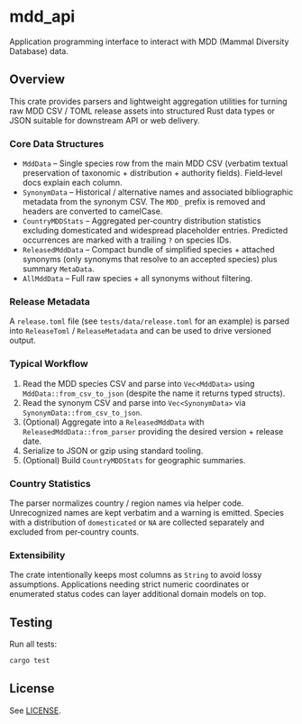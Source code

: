 # mdd_api

Application programming interface to interact with MDD (Mammal Diversity Database) data.

## Overview

This crate provides parsers and lightweight aggregation utilities for turning raw
MDD CSV / TOML release assets into structured Rust data types or JSON suitable
for downstream API or web delivery.

### Core Data Structures

- `MddData` – Single species row from the main MDD CSV (verbatim textual
  preservation of taxonomic + distribution + authority fields). Field‑level docs
  explain each column.
- `SynonymData` – Historical / alternative names and associated bibliographic
  metadata from the synonym CSV. The `MDD_` prefix is removed and headers are
  converted to camelCase.
- `CountryMDDStats` – Aggregated per‑country distribution statistics excluding
  domesticated and widespread placeholder entries. Predicted occurrences are
  marked with a trailing `?` on species IDs.
- `ReleasedMddData` – Compact bundle of simplified species + attached synonyms
  (only synonyms that resolve to an accepted species) plus summary `MetaData`.
- `AllMddData` – Full raw species + all synonyms without filtering.

### Release Metadata

A `release.toml` file (see `tests/data/release.toml` for an example) is parsed
into `ReleaseToml` / `ReleaseMetadata` and can be used to drive versioned output.

### Typical Workflow

1. Read the MDD species CSV and parse into `Vec<MddData>` using
   `MddData::from_csv_to_json` (despite the name it returns typed structs).
2. Read the synonym CSV and parse into `Vec<SynonymData>` via
   `SynonymData::from_csv_to_json`.
3. (Optional) Aggregate into a `ReleasedMddData` with
   `ReleasedMddData::from_parser` providing the desired version + release date.
4. Serialize to JSON or gzip using standard tooling.
5. (Optional) Build `CountryMDDStats` for geographic summaries.

### Country Statistics

The parser normalizes country / region names via helper code. Unrecognized
names are kept verbatim and a warning is emitted. Species with a distribution of
`domesticated` or `NA` are collected separately and excluded from per‑country
counts.

### Extensibility

The crate intentionally keeps most columns as `String` to avoid lossy
assumptions. Applications needing strict numeric coordinates or enumerated
status codes can layer additional domain models on top.

## Testing

Run all tests:

```powershell
cargo test
```

## License

See [LICENSE](LICENSE).
